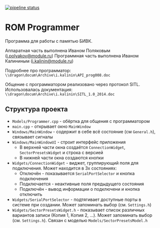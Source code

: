 [![pipeline status](http://git.module.ru/P13/programmer/badges/develop/pipeline.svg)](http://git.module.ru/P13/programmer/commits/develop)

# ROM Programmer

Программа для работы с памятью БИВК.

Аппаратная часть выполнена Иваном Поляковым ([i.polyakov@module.ru](mailto:i.polyakov@module.ru))
Программная часть выполнена Иваном Калининым ([i.kalinin@module.ru](mailto:i.kalinin@module.ru))

Подробнее про программатор:
`\\dragon\docum\Archive\i.kalinin\API_prog008.doc`

Общение с программатором реализовано через протокол SITL. Использовалась документация:
`\\dragon\docum\Archive\i.kalinin\SITL_1.0_2014.doc`

## Структура проекта

* `Models/Programmer.cpp` - обёртка для общения с программатором
* `main.cpp` - открывает окно `MainWindow`
* `Windows/MainWindow` - содержит в себе всё состояние (см `General.h`), связывает сигналы
* `Windows/MainWindowUI` - строит интерфейс приложения
  * В верхней части окна создаётся `ConnectionWidget`, `SectorPresetsWidget` и строка с версией
  * В нижней части окна создаются кнопки
* `Widgets/ConnectionWidget` - виджет, группирующий поля для подключения. Может находится в 3х состояниях:
  * Отключён - показывается `SerialPortSelector` и кнопка подключения
  * Подключается - неактивные поля предыдущего состояния
  * Подключён - вывод информации о подключени и кнопка отключить
* `Widgets/SerialPortSelector` - подтягивает доступные порты в системе при создании. Может запоминать выбор (см. `Settings.h`)
* `Widgets/SectorPresetsWidget.h` - показывает список различных вариантов записи (Копия 1, Копия 2, ...). Может запоминать выбор (см. `Settings.h`). Связан с моделью `Models/SectorPresetsModel.h`